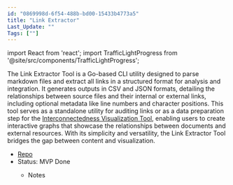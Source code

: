 ```yaml
---
id: "0869998d-6f54-488b-bd00-15433b4773a5" 
title: "Link Extractor" 
Last_Update: "" 
Tags: [""]
---
```


import React from 'react';
import TrafficLightProgress from '@site/src/components/TrafficLightProgress';


The Link Extractor Tool is a Go-based CLI utility designed to parse markdown files and extract all links in a structured format for analysis and integration. It generates outputs in CSV and JSON formats, detailing the relationships between source files and their internal or external links, including optional metadata like line numbers and character positions. This tool serves as a standalone utility for auditing links or as a data preparation step for the [Interconnectedness Visualization Tool](6f28e14b-d01e-4afa-827b-abc0a81f4cad), enabling users to create interactive graphs that showcase the relationships between documents and external resources. With its simplicity and versatility, the Link Extractor Tool bridges the gap between content and visualization.

- [Repo](https://github.com/Trones21/link-extractor)
- Status: <TrafficLightProgress progress={0} finalLightPause={1100} offTimeout={900}/> MVP Done
    - Notes